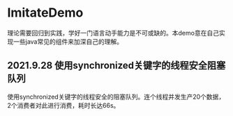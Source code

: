 # ImitateDemo
理论需要回归到实践，学好一门语言动手能力是不可或缺的。本demo意在自己实现一些java常见的组件来加深自己的理解。
## 2021.9.28 使用synchronized关键字的线程安全阻塞队列
使用synchronized关键字的线程安全的阻塞队列。连个线程并发生产20个数据，2个消费者对此进行消费，耗时长达66s。